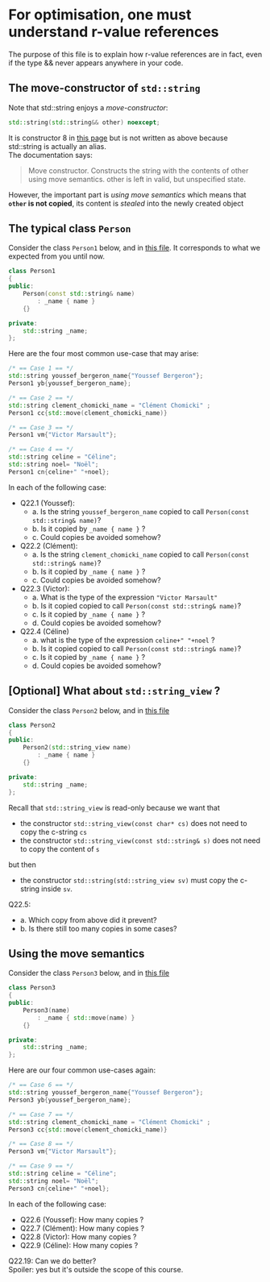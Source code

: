 For optimisation, one must understand r-value references
=========================================================

The purpose of this file is to explain how r-value references are in fact, even if the type && never
appears anywhere in your code.

The move-constructor of `std::string`
--------------------------------------

Note that std::string enjoys a *move-constructor*:
```C++
std::string(std::string&& other) noexcept;
```
It is constructor 8 in [this page](https://en.cppreference.com/w/cpp/string/basic_string/basic_string) but is not written as above because std::string is actually an alias.  
The documentation says:

> Move constructor. Constructs the string with the contents of other using 
> move semantics. other is left in valid, but unspecified state.

However, the important part is *using move semantics* which means that **`other` is not copied**, its content is *stealed* into the newly created object

The typical class `Person`
---------------------------

Consider the class `Person1` below, and in [this file](../../lib/Person1.hpp). It corresponds to what we expected from you until now.
```C++
class Person1
{
public:
    Person(const std::string& name)
        : _name { name }
    {}

private:
    std::string _name;
};
```

Here are the four most common use-case that may arise:
```C++
/* == Case 1 == */
std::string youssef_bergeron_name{"Youssef Bergeron"};
Person1 yb{youssef_bergeron_name}; 

/* == Case 2 == */
std::string clement_chomicki_name = "Clément Chomicki" ;
Person1 cc{std::move(clement_chomicki_name)}

/* == Case 3 == */
Person1 vm{"Victor Marsault"};

/* == Case 4 == */
std::string celine = "Céline";
std::string noel= "Noël";
Person1 cn{celine+" "+noel};
```

In each of the following case:

- Q22.1 (Youssef):
  * a. Is the string `youssef_bergeron_name` copied to call `Person(const std::string& name)`?
  * b. Is it copied by `_name { name }` ?
  * c. Could copies be avoided somehow?
- Q22.2 (Clément):
  * a. Is the string `clement_chomicki_name` copied to call `Person(const std::string& name)`?
  * b. Is it copied by `_name { name }` ?
  * c. Could copies be avoided somehow?
- Q22.3 (Victor): 
  * a. What is the type of the expression `"Victor Marsault"`
  * b. Is it copied copied to call `Person(const std::string& name)`?
  * c. Is it copied by `_name { name }` ?
  * d. Could copies be avoided somehow?
- Q22.4 (Céline)
  * a. what is the type of the expression `celine+" "+noel` ?
  * b. Is it copied copied to call `Person(const std::string& name)`?
  * c. Is it copied by `_name { name }` ?
  * d. Could copies be avoided somehow?


[Optional] What about `std::string_view` ?
------------------------------------------

Consider the class `Person2` below, and in [this file](../../lib/Person2.hpp)
```C++
class Person2
{
public:
    Person2(std::string_view name)
        : _name { name }
    {}

private:
    std::string _name;
};
```

Recall that `std::string_view` is read-only because we want that

- the constructor `std::string_view(const char* cs)` does not need to copy the c-string `cs`
- the constructor `std::string_view(const std::string& s)` does not need to copy the content of `s`

but then

- the constructor `std::string(std::string_view sv)` must copy the c-string inside `sv`.
 

Q22.5: 
  * a. Which copy from above did it prevent?
  * b. Is there still too many copies in some cases?


Using the move semantics
------------------------

Consider the class `Person3` below, and in [this file](../../lib/Person3.hpp)
```C++
class Person3
{
public:
    Person3(name)
        : _name { std::move(name) }
    {}

private:
    std::string _name;
};
```


Here are our four common use-cases again:
```C++
/* == Case 6 == */
std::string youssef_bergeron_name{"Youssef Bergeron"};
Person3 yb{youssef_bergeron_name}; 

/* == Case 7 == */
std::string clement_chomicki_name = "Clément Chomicki" ;
Person3 cc{std::move(clement_chomicki_name)}

/* == Case 8 == */
Person3 vm{"Victor Marsault"};

/* == Case 9 == */
std::string celine = "Céline";
std::string noel= "Noël";
Person3 cn{celine+" "+noel};
```

In each of the following case:

- Q22.6 (Youssef): How many copies ? 
- Q22.7 (Clément): How many copies ?
- Q22.8 (Victor): How many copies ?
- Q22.9 (Céline): How many copies ?


Q22.19: Can we do better?  
Spoiler: yes but it's outside the scope of this course.